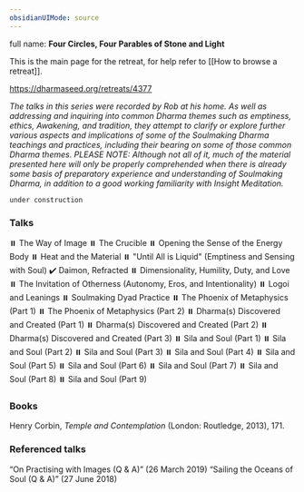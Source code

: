 ```yaml
---
obsidianUIMode: source
---
```

full name: **Four Circles, Four Parables of Stone and Light**

This is the main page for the retreat, for help refer to [[How to browse a retreat]].

https://dharmaseed.org/retreats/4377

_The talks in this series were recorded by Rob at his home. As well as addressing and inquiring into common Dharma themes such as emptiness, ethics, Awakening, and tradition, they attempt to clarify or explore further various aspects and implications of some of the Soulmaking Dharma teachings and practices, including their bearing on some of those common Dharma themes. PLEASE NOTE: Although not all of it, much of the material presented here will only be properly comprehended when there is already some basis of preparatory experience and understanding of Soulmaking Dharma, in addition to a good working familiarity with Insight Meditation._
<br/>

```ad-danger
under construction
```

### Talks
⏸️ The Way of Image
⏸️ The Crucible
⏸️ Opening the Sense of the Energy Body
⏸️ Heat and the Material
⏸️ "Until All is Liquid" (Emptiness and Sensing with Soul)
✔️ Daimon, Refracted
⏸️ Dimensionality, Humility, Duty, and Love
⏸️ The Invitation of Otherness (Autonomy, Eros, and Intentionality)
⏸️ Logoi and Leanings
⏸️ Soulmaking Dyad Practice
⏸️ The Phoenix of Metaphysics (Part 1)
⏸️ The Phoenix of Metaphysics (Part 2)
⏸️ Dharma(s) Discovered and Created (Part 1)
⏸️ Dharma(s) Discovered and Created (Part 2)
⏸️ Dharma(s) Discovered and Created (Part 3)
⏸️ Sila and Soul (Part 1)
⏸️ Sila and Soul (Part 2)
⏸️ Sila and Soul (Part 3)
⏸️ Sila and Soul (Part 4)
⏸️ Sila and Soul (Part 5)
⏸️ Sila and Soul (Part 6)
⏸️ Sila and Soul (Part 7)
⏸️ Sila and Soul (Part 8)
⏸️ Sila and Soul (Part 9)

### Books
Henry Corbin, _Temple and Contemplation_ (London: Routledge, 2013), 171.

### Referenced talks
“On Practising with Images (Q & A)” (26 March 2019)
“Sailing the Oceans of Soul (Q & A)” (27 June 2018)